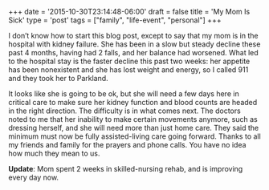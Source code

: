 +++
date = '2015-10-30T23:14:48-06:00'
draft = false
title = 'My Mom Is Sick'
type = 'post'
tags = ["family", "life-event", "personal"]
+++

I don’t know how to start this blog post, except to say that my mom is in the hospital with kidney failure. She has been in a slow but steady decline these past 4 months, having had 2 falls, and her balance had worsened. What led to the hospital stay is the faster decline this past two weeks: her appetite has been nonexistent and she has lost weight and energy, so I called 911 and they took her to Parkland.<br />

It looks like she is going to be ok, but she will need a few days here in critical care to make sure her kidney function and blood counts are headed in the right direction. The difficulty is in what comes next. The doctors noted to me that her inability to make certain movements anymore, such as dressing herself, and she will need more than just home care. They said the minimum must now be fully assisted-living care going forward. Thanks to all my friends and family for the prayers and phone calls. You have no idea how much they mean to us.<br />

<b>Update</b>: Mom spent 2 weeks in skilled-nursing rehab, and is improving every day now.



